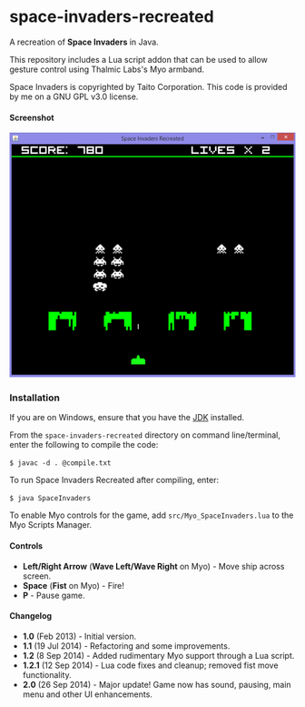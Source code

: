 space-invaders-recreated
========================

A recreation of **Space Invaders** in Java.

This repository includes a Lua script addon that can be used to allow gesture control using Thalmic Labs's Myo armband.

Space Invaders is copyrighted by Taito Corporation. This code is provided by me on a GNU GPL v3.0 license.

#### Screenshot

![Space Invaders Recreated](screenshot.png)

### Installation

If you are on Windows, ensure that you have the [JDK](http://www.oracle.com/technetwork/java/javase/downloads/jdk8-downloads-2133151.html) installed.

From the `space-invaders-recreated` directory on command line/terminal, enter the following to compile the code:

```$ javac -d . @compile.txt```

To run Space Invaders Recreated after compiling, enter:

```$ java SpaceInvaders```

To enable Myo controls for the game, add `src/Myo_SpaceInvaders.lua` to the Myo Scripts Manager.

#### Controls

* **Left/Right Arrow** (**Wave Left/Wave Right** on Myo) - Move ship across screen.
* **Space** (**Fist** on Myo) - Fire!
* **P** - Pause game.

#### Changelog
* **1.0** (Feb 2013) - Initial version.
* **1.1** (19 Jul 2014) - Refactoring and some improvements.
* **1.2** (8 Sep 2014) - Added rudimentary Myo support through a Lua script.
* **1.2.1** (12 Sep 2014) - Lua code fixes and cleanup; removed fist move functionality.
* **2.0** (26 Sep 2014) - Major update! Game now has sound, pausing, main menu and other UI enhancements.